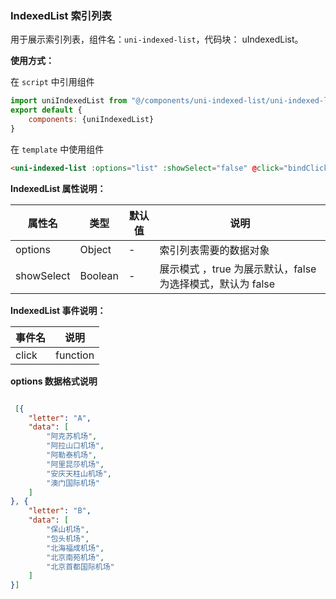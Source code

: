 ### IndexedList 索引列表

用于展示索引列表，组件名：``uni-indexed-list``，代码块： uIndexedList。

**使用方式：**

在 ``script`` 中引用组件 

```javascript
import uniIndexedList from "@/components/uni-indexed-list/uni-indexed-list.vue"
export default {
    components: {uniIndexedList}
}
```

在 ``template`` 中使用组件

```html
<uni-indexed-list :options="list" :showSelect="false" @click="bindClick"></uni-indexed-list>
```

**IndexedList 属性说明：**

|属性名		|类型|默认值	|说明|
|---|----|---|---|
|options	|Object	|-|索引列表需要的数据对象|
|showSelect	|Boolean	|-| 展示模式	，true 为展示默认，false 为选择模式，默认为 false|

**IndexedList 事件说明：**

|事件名		|说明									|
|---		|---									|
|click	|function	|点击列表事件 ，返回当前选择项的事件对象|



**options 数据格式说明**

```json

 [{
	"letter": "A",
	"data": [
		"阿克苏机场",
		"阿拉山口机场",
		"阿勒泰机场",
		"阿里昆莎机场",
		"安庆天柱山机场",
		"澳门国际机场"
	]
}, {
	"letter": "B",
	"data": [
		"保山机场",
		"包头机场",
		"北海福成机场",
		"北京南苑机场",
		"北京首都国际机场"
	]
}]
```

